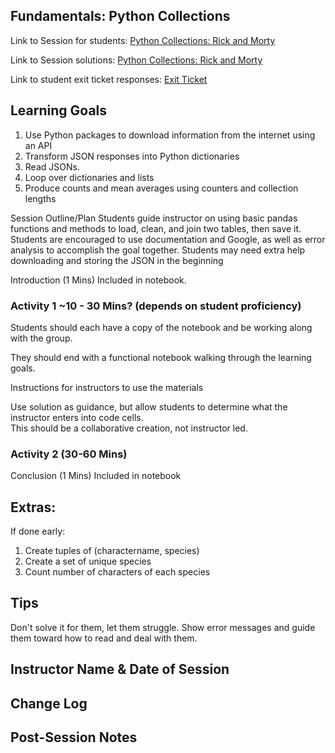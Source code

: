 ## Fundamentals: Python Collections

Link to Session for students: [Python Collections: Rick and Morty](https://github.com/flatiron-school/FLEX-fundamentals-instructors/blob/main/Python/Python_collections/student_python_collections_practice.ipynb)

Link to Session solutions: [Python Collections: Rick and Morty](https://github.com/flatiron-school/FLEX-fundamentals-instructors/blob/main/Python/Python_collections/solutions_python_collections_practice.ipynb)

Link to student exit ticket responses: [Exit Ticket](https://docs.google.com/forms/d/1X3hnm2On4C0HDUC4EYVqGg6ujeG2alCcComierT0thQ/edit?usp=sharing)

## Learning Goals
1. Use Python packages to download information from the internet using an API
2. Transform JSON responses into Python dictionaries
3. Read JSONs.
4. Loop over dictionaries and lists
5. Produce counts and mean averages using counters and collection lengths


Session Outline/Plan
Students guide instructor on using basic pandas functions and methods to load, clean, and join two tables, then save it.
Students are encouraged to use documentation and Google, as well as error analysis to accomplish the goal together.
Students may need extra help downloading and storing the JSON in the beginning

Introduction (1 Mins)
Included in notebook.

### Activity 1 ~10 - 30 Mins? (depends on student proficiency)

Students should each have a copy of the notebook and be working along with the group.  

They should end with a functional notebook walking through the learning goals.  

Instructions for instructors to use the materials

Use solution as guidance, but allow students to determine what the instructor enters into code cells.  
This should be a collaborative creation, not instructor led.


### Activity 2 (30-60 Mins)

Conclusion (1 Mins)
Included in notebook

## Extras: 
If done early:
1. Create tuples of (charactername, species)
2. Create a set of unique species
3. Count number of characters of each species

## Tips
Don't solve it for them, let them struggle.  Show error messages and guide them toward how to read and deal with them.

## Instructor Name & Date of Session



## Change Log

## Post-Session Notes

